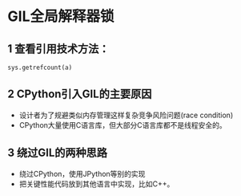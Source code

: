 # GIL全局解释器锁

## 1 查看引用技术方法：

`sys.getrefcount(a)`

## 2 CPython引入GIL的主要原因

- 设计者为了规避类似内存管理这样复杂竞争风险问题(race condition)
- CPython大量使用C语言库，但大部分C语言库都不是线程安全的。

## 3 绕过GIL的两种思路

- 绕过CPython，使用JPython等别的实现
- 把关键性能代码放到其他语言中实现，比如C++。